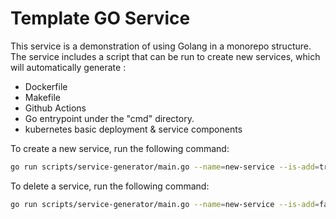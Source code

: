 # Template GO Service

This service is a demonstration of using Golang in a monorepo structure.
The service includes a script that can be run to create new services, which will automatically generate :
- Dockerfile
- Makefile
- Github Actions
- Go entrypoint under the "cmd" directory. 
- kubernetes basic deployment & service components

To create a new service, run the following command:
```bash
go run scripts/service-generator/main.go --name=new-service --is-add=true
```

To delete a service, run the following command:
```bash
go run scripts/service-generator/main.go --name=new-service --is-add=false
```
